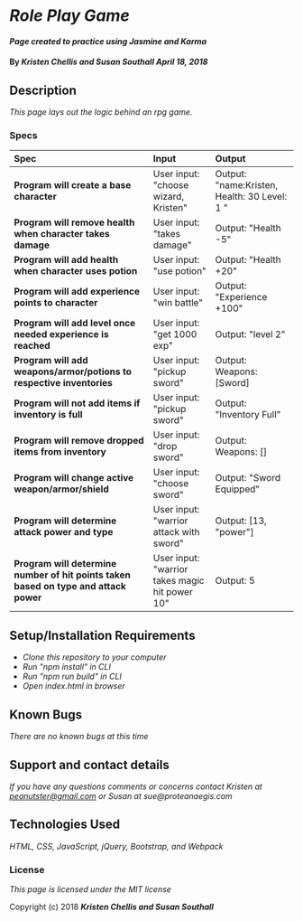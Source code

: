 # _Role Play Game_

#### _Page created to practice using Jasmine and Karma_

#### By _**Kristen Chellis and Susan Southall April 18, 2018**_

## Description

_This page lays out the logic behind an rpg game._

### Specs
| Spec | Input | Output |
| :-------------     | :------------- | :------------- |
| **Program will create a base character** | User input: "choose wizard, Kristen" | Output: "name:Kristen, Health: 30 Level: 1 " |
| **Program will remove health when character takes damage** | User input: "takes damage" | Output: "Health -5" |
| **Program will add health when character uses potion** | User input: "use potion" | Output: "Health +20" |
| **Program will add experience points to character** | User input: "win battle" | Output: "Experience +100" |
| **Program will add level once needed experience is reached** | User input: "get 1000 exp" | Output: "level 2" |
| **Program will add weapons/armor/potions to respective inventories** | User input: "pickup sword" | Output: Weapons:[Sword] |
| **Program will not add items if inventory is full** | User input: "pickup sword" | Output: "Inventory Full"  |
| **Program will remove dropped items from inventory** | User input: "drop sword" | Output: Weapons: []  |
| **Program will change active weapon/armor/shield** | User input: "choose sword" | Output: "Sword Equipped" |
| **Program will determine attack power and type** | User input: "warrior attack with sword" | Output: [13, "power"] |
| **Program will determine number of hit points taken based on type and attack power** | User input: "warrior takes magic hit power 10" | Output: 5 |




## Setup/Installation Requirements

* _Clone this repository to your computer_
* _Run "npm install" in CLI_
* _Run "npm run build" in CLI_
* _Open index.html in browser_


## Known Bugs

_There are no known bugs at this time_

## Support and contact details

_If you have any questions comments or concerns contact Kristen at peanutster@gmail.com or Susan at sue@proteanaegis.com_

## Technologies Used

_HTML, CSS, JavaScript, jQuery, Bootstrap, and Webpack_

### License

*This page is licensed under the MIT license*

Copyright (c) 2018 **_Kristen Chellis and Susan Southall_**
